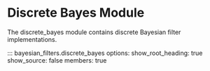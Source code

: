 # Discrete Bayes Module

The discrete_bayes module contains discrete Bayesian filter implementations.

::: bayesian_filters.discrete_bayes
    options:
      show_root_heading: true
      show_source: false
      members: true
